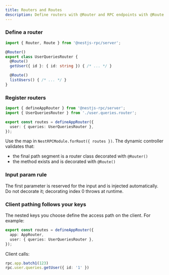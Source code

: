 ```yaml
---
title: Routers and Routes
description: Define routers with @Router and RPC endpoints with @Route
---
```


### Define a router

```ts
import { Router, Route } from '@nestjs-rpc/server';

@Router()
export class UserQueriesRouter {
  @Route()
  getUser({ id }: { id: string }) { /* ... */ }

  @Route()
  listUsers() { /* ... */ }
}
```

### Register routers

```ts
import { defineAppRouter } from '@nestjs-rpc/server';
import { UserQueriesRouter } from './user.queries.router';

export const routes = defineAppRouter({
  user: { queries: UserQueriesRouter },
});
```

Use the map in `NestRPCModule.forRoot({ routes })`. The dynamic controller validates that:
- the final path segment is a router class decorated with `@Router()`
- the method exists and is decorated with `@Route()`

### Input param rule

The first parameter is reserved for the input and is injected automatically. Do not decorate it; decorating index 0 throws at runtime.

### Client pathing follows your keys

The nested keys you choose define the access path on the client. For example:

```ts
export const routes = defineAppRouter({
  app: AppRouter,
  user: { queries: UserQueriesRouter },
});
```

Client calls:

```ts
rpc.app.batch1(123)
rpc.user.queries.getUser({ id: '1' })
```

